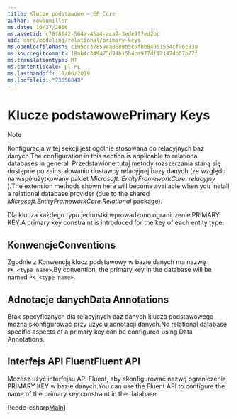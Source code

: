 ```yaml
---
title: Klucze podstawowe — EF Core
author: rowanmiller
ms.date: 10/27/2016
ms.assetid: c78f8f42-564a-45a4-aca7-3ede9f7ed2bc
uid: core/modeling/relational/primary-keys
ms.openlocfilehash: c195cc37859ea0689b5c6fbb84051564cf96c83a
ms.sourcegitcommit: 18ab4c349473d94b15b4ca977df12147db07b77f
ms.translationtype: MT
ms.contentlocale: pl-PL
ms.lasthandoff: 11/06/2019
ms.locfileid: "73656048"
---
```

# <a name="primary-keys"></a><span data-ttu-id="cee49-102">Klucze podstawowe</span><span class="sxs-lookup"><span data-stu-id="cee49-102">Primary Keys</span></span>

> [!NOTE]  
> <span data-ttu-id="cee49-103">Konfiguracja w tej sekcji jest ogólnie stosowana do relacyjnych baz danych.</span><span class="sxs-lookup"><span data-stu-id="cee49-103">The configuration in this section is applicable to relational databases in general.</span></span> <span data-ttu-id="cee49-104">Przedstawione tutaj metody rozszerzania staną się dostępne po zainstalowaniu dostawcy relacyjnej bazy danych (ze względu na współużytkowany pakiet *Microsoft. EntityFrameworkCore. relacyjny* ).</span><span class="sxs-lookup"><span data-stu-id="cee49-104">The extension methods shown here will become available when you install a relational database provider (due to the shared *Microsoft.EntityFrameworkCore.Relational* package).</span></span>

<span data-ttu-id="cee49-105">Dla klucza każdego typu jednostki wprowadzono ograniczenie PRIMARY KEY.</span><span class="sxs-lookup"><span data-stu-id="cee49-105">A primary key constraint is introduced for the key of each entity type.</span></span>

## <a name="conventions"></a><span data-ttu-id="cee49-106">Konwencje</span><span class="sxs-lookup"><span data-stu-id="cee49-106">Conventions</span></span>

<span data-ttu-id="cee49-107">Zgodnie z Konwencją klucz podstawowy w bazie danych ma nazwę `PK_<type name>`.</span><span class="sxs-lookup"><span data-stu-id="cee49-107">By convention, the primary key in the database will be named `PK_<type name>`.</span></span>

## <a name="data-annotations"></a><span data-ttu-id="cee49-108">Adnotacje danych</span><span class="sxs-lookup"><span data-stu-id="cee49-108">Data Annotations</span></span>

<span data-ttu-id="cee49-109">Brak specyficznych dla relacyjnych baz danych klucza podstawowego można skonfigurować przy użyciu adnotacji danych.</span><span class="sxs-lookup"><span data-stu-id="cee49-109">No relational database specific aspects of a primary key can be configured using Data Annotations.</span></span>

## <a name="fluent-api"></a><span data-ttu-id="cee49-110">Interfejs API Fluent</span><span class="sxs-lookup"><span data-stu-id="cee49-110">Fluent API</span></span>

<span data-ttu-id="cee49-111">Możesz użyć interfejsu API Fluent, aby skonfigurować nazwę ograniczenia PRIMARY KEY w bazie danych.</span><span class="sxs-lookup"><span data-stu-id="cee49-111">You can use the Fluent API to configure the name of the primary key constraint in the database.</span></span>

[!code-csharp[Main](../../../../samples/core/Modeling/FluentAPI/Relational/KeyName.cs?name=KeyName&highlight=9)]
